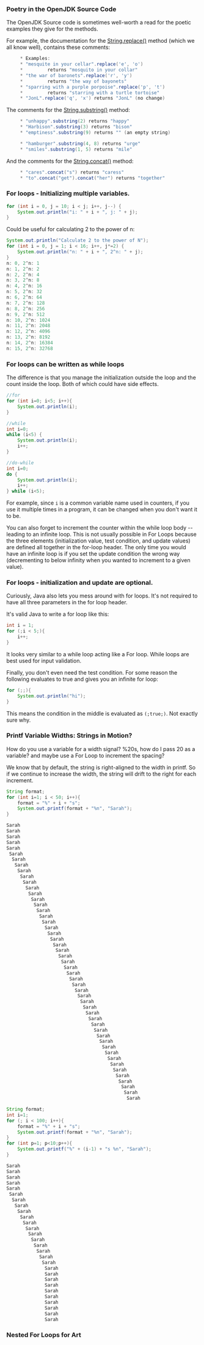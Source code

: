 
### Poetry in the OpenJDK Source Code
The OpenJDK Source code is sometimes well-worth a read for the poetic examples they give for the methods.

For example, the documentation for the [String.replace()](https://github.com/openjdk/jdk/blob/master/src/java.base/share/classes/java/lang/String.java#L3022) method (which we all know well), contains these comments:
```java
     * Examples:
     * "mesquite in your cellar".replace('e', 'o')
     *         returns "mosquito in your collar"
     * "the war of baronets".replace('r', 'y')
     *         returns "the way of bayonets"
     * "sparring with a purple porpoise".replace('p', 't')
     *         returns "starring with a turtle tortoise"
     * "JonL".replace('q', 'x') returns "JonL" (no change)
```

The comments for the [String.substring()](https://github.com/openjdk/jdk/blob/master/src/java.base/share/classes/java/lang/String.java#L2897) method:

```java
     * "unhappy".substring(2) returns "happy"
     * "Harbison".substring(3) returns "bison"
     * "emptiness".substring(9) returns "" (an empty string)

     * "hamburger".substring(4, 8) returns "urge"
     * "smiles".substring(1, 5) returns "mile"
```

And the comments for the [String.concat()](https://github.com/openjdk/jdk/blob/master/src/java.base/share/classes/java/lang/String.java#L2986) method:
```java
     * "cares".concat("s") returns "caress"
     * "to".concat("get").concat("her") returns "together"
```

### For loops - Initializing multiple variables. 

```java
for (int i = 0, j = 10; i < j; i++, j--) {  
    System.out.println("i: " + i + ", j: " + j);  
}
```

Could be useful for calculating 2 to the power of n:
```java
System.out.println("Calculate 2 to the power of N");  
for (int i = 0, j = 1; i < 16; i++, j*=2) {  
    System.out.println("n: " + i + ", 2^n: " + j);  
}
n: 0, 2^n: 1
n: 1, 2^n: 2
n: 2, 2^n: 4
n: 3, 2^n: 8
n: 4, 2^n: 16
n: 5, 2^n: 32
n: 6, 2^n: 64
n: 7, 2^n: 128
n: 8, 2^n: 256
n: 9, 2^n: 512
n: 10, 2^n: 1024
n: 11, 2^n: 2048
n: 12, 2^n: 4096
n: 13, 2^n: 8192
n: 14, 2^n: 16384
n: 15, 2^n: 32768
```
### For loops can be written as while loops
The difference is that you manage the initialization outside the loop and the count inside the loop. Both of which could have side effects.
```java
//for
for (int i=0; i<5; i++){  
    System.out.println(i);  
}

//while
int i=0;  
while (i<5) {  
    System.out.println(i);  
    i++;  
}

//do-while
int i=0;
do {  
    System.out.println(i);  
    i++;  
} while (i<5);
```
For example, since `i` is a common variable name used in counters, if you use it multiple times in a program, it can be changed when you don't want it to be. 

You can also forget to increment the counter within the while loop body -- leading to an infinite loop. This is not usually possible in For Loops because the three elements (initialization value, test condition, and update values) are defined all together in the for-loop header. The only time you would have an infinite loop is if you set the update condition the wrong way (decrementing to below infinity when you wanted to increment to a given value).
### For loops - initialization and update are optional. 
Curiously, Java also lets you mess around with for loops. It's not required to have all three parameters in the for loop header. 

It's valid Java to write a for loop like this: 
```java
int i = 1;  
for (;i < 5;){  
    i++;
}
```
It looks very similar to a while loop acting like a For loop. While loops are best used for input validation. 

Finally, you don't even need the test condition. For some reason the following evaluates to true and gives you an infinite for loop:

```java
for (;;){  
    System.out.println("hi");  
}
```

This means the condition in the middle is evaluated as `(;true;)`. Not exactly sure why. 

### Printf Variable Widths: Strings in Motion?
How do you use a variable for a width signal? 
%20s, how do I pass 20 as a variable? and maybe use a For Loop to increment the spacing? 

We know that by default, the string is right-aligned to the width in printf. So if we continue to increase the width, the string will drift to the right for each increment. 

```java
String format;  
for (int i=1; i < 50; i++){  
    format = "%" + i + "s";  
    System.out.printf(format + "%n", "Sarah");  
}

Sarah
Sarah
Sarah
Sarah
Sarah
 Sarah
  Sarah
   Sarah
    Sarah
     Sarah
      Sarah
       Sarah
        Sarah
         Sarah
          Sarah
           Sarah
            Sarah
             Sarah
              Sarah
               Sarah
                Sarah
                 Sarah
                  Sarah
                   Sarah
                    Sarah
                     Sarah
                      Sarah
                       Sarah
                        Sarah
                         Sarah
                          Sarah
                           Sarah
                            Sarah
                             Sarah
                              Sarah
                               Sarah
                                Sarah
                                 Sarah
                                  Sarah
                                   Sarah
                                    Sarah
                                     Sarah
                                      Sarah
                                       Sarah
                                        Sarah
                                         Sarah
                                          Sarah
                                           Sarah
                                            Sarah
```


```java
String format;  
int i=1;  
for (; i < 100; i++){  
    format = "%" + i + "s";  
    System.out.printf(format + "%n", "Sarah");  
}  
for (int p=1; p<10;p++){  
    System.out.printf("%" + (i-1) + "s %n", "Sarah");  
}

Sarah
Sarah
Sarah
Sarah
Sarah
 Sarah
  Sarah
   Sarah
    Sarah
     Sarah
      Sarah
       Sarah
        Sarah
         Sarah
          Sarah
           Sarah
            Sarah
             Sarah
              Sarah
              Sarah 
              Sarah 
              Sarah 
              Sarah 
              Sarah 
              Sarah 
              Sarah 
              Sarah 
              Sarah 
```

### Nested For Loops for Art
